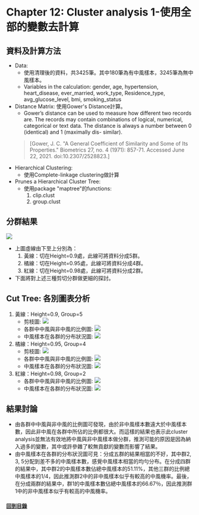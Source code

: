 Chapter 12: Cluster analysis 1-使用全部的變數去計算
=======================
## 資料及計算方法
* Data: 
    * 使用清理後的資料，共3425筆。其中180筆為有中風樣本，3245筆為無中風樣本。
    * Variables in the calculation: gender, age, hypertension, heart_disease, ever_married, work_type, Residence_type, avg_glucose_level, bmi, smoking_status
* Distance Matrix: 使用Gower's Distance計算。
    * Gower’s distance can be used to measure how different two records are. The records may contain combinations of logical, numerical, categorical or text data. The distance is always a number between 0 (identical) and 1 (maximally dis- similar).
    > [Gower, J. C. "A General Coefficient of Similarity and Some of Its Properties." Biometrics 27, no. 4 (1971): 857-71. Accessed June 22, 2021. doi:10.2307/2528823.]
* Hierarchical Clustering:
    * 使用Complete-linkage clustering做計算
* Prunes a Hierarchical Cluster Tree:
    * 使用package "maptree"的functions:
        1. clip.clust
        2. group.clust

## 分群結果
![](https://i.imgur.com/QZMBzbY.png)
* 上圖虛線由下至上分別為：
    1. 黃線：切在Height=0.9處，此線可將資料分成5群。
    2. 橘線：切在Height=0.95處，此線可將資料分成4群。
    3. 紅線：切在Height=0.98處，此線可將資料分成2群。
* 下面將對上述三種剪切分群做更細的探討。

## Cut Tree: 各別圖表分析
1. 黃線：Height=0.9, Group=5
    * 剪枝圖:
    ![](https://i.imgur.com/o4lh7zJ.png)
    * 各群中中風與非中風的比例圖:
    ![](https://i.imgur.com/JrIHsWu.png)
    * 中風樣本在各群的分布狀況圖:
    ![](https://i.imgur.com/a5Q9Be1.png)
2. 橘線：Height=0.95, Group=4
    * 剪枝圖:
    ![](https://i.imgur.com/TBlYQug.png)
    * 各群中中風與非中風的比例圖:
    ![](https://i.imgur.com/hv6N2sc.png)
    * 中風樣本在各群的分布狀況圖:
    ![](https://i.imgur.com/sJeSQFb.png)
3. 紅線：Height=0.98, Group=2
    * 各群中中風與非中風的比例圖:
    ![](https://i.imgur.com/o7xUTUM.png)
    * 中風樣本在各群的分布狀況圖:
    ![](https://i.imgur.com/9zkv9df.png)

## 結果討論
* 由各群中中風與非中風的比例圖可發現，由於非中風樣本數遠大於中風樣本數，因此非中風在各群中所佔的比例都很大。而這樣的結果也表示此cluster analysis並無法有效地將中風與非中風樣本做分群，推測可能的原因是因為納入過多的變數，其中或許參雜了較無貢獻的變數而影響了結果。
* 由中風樣本在各群的分布狀況圖可見：分成五群的結果相當的不好，其中群2, 3, 5分配到差不多的中風樣本數，感覺中風樣本相當的均勻分布。在分成四群的結果中，其中群2的中風樣本數佔總中風樣本的51.11%，其他三群的比例總中風樣本的1/4，因此推測群2中的非中風樣本似乎有較高的中風機率。最後，在分成兩群的結果中，群1的中風樣本數佔總中風樣本的66.67％，因此推測群1中的非中風樣本似乎有較高的中風機率。

#### [回到目錄](./tablecontent.md)    
<p style="page-break-before: always">